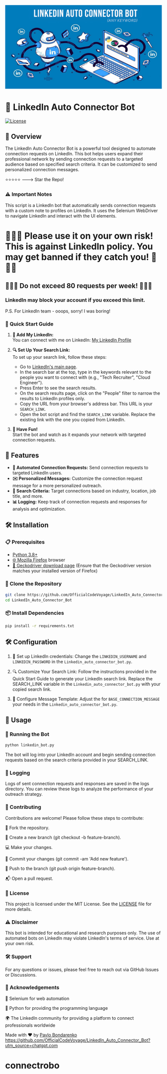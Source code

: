 <div style="text-align: center;">
    <a href="https://www.youtube.com/channel/UCk2O3jSU3_B2MMGr8wLcAdw" target="_blank" title="CodeVoyage YouTube Channel">
        <img src="banner.jpg" alt="Alt text">
    </a>
</div>

# 🤖 LinkedIn Auto Connector Bot

[![License](https://img.shields.io/badge/license-MIT-blue.svg)](LICENSE)

## 🌟 Overview

The LinkedIn Auto Connector Bot is a powerful tool designed to automate connection requests on LinkedIn. This bot helps users expand their professional network by sending connection requests to a targeted audience based on specified search criteria. It can be customized to send personalized connection messages.

:star::star::star::star::star: ---> Star the Repo!



### ⚠️ Important Notes

This script is a LinkedIn bot that automatically sends connection requests with a custom note to profiles on LinkedIn. It uses the Selenium WebDriver to navigate LinkedIn and interact with the UI elements.

# 🚨🚨🚨 Please use it on your own risk! This is against LinkedIn policy. You may get banned if they catch you! 🚨🚨🚨

## 🚨🚨🚨 **Do not exceed 80 requests per week!**  🚨🚨🚨

### LinkedIn may block your account if you exceed this limit.

P.S. For LinkedIn team - ooops, sorry! I was boring! 

### 🚀 Quick Start Guide

1. **💼 Add My LinkedIn:**  
   You can connect with me on LinkedIn: [My LinkedIn Profile](https://www.linkedin.com/in/mrbondarenko/)

2. **🔍 Set Up Your Search Link:**  
   To set up your search link, follow these steps:
   - Go to [LinkedIn's main page](https://www.linkedin.com/).
   - In the search bar at the top, type in the keywords relevant to the people you want to connect with (e.g., "Tech Recruiter", "Cloud Engineer").
   - Press Enter to see the search results.
   - On the search results page, click on the "People" filter to narrow the results to LinkedIn profiles only.
   - Copy the URL from your browser's address bar. This URL is your `SEARCH_LINK`.
   - Open the bot script and find the `SEARCH_LINK` variable. Replace the existing link with the one you copied from LinkedIn.

3. **🎉 Have Fun!**  
   Start the bot and watch as it expands your network with targeted connection requests.

## 🔧 Features

- **🤖 Automated Connection Requests:** Send connection requests to targeted LinkedIn users.
- **✉️ Personalized Messages:** Customize the connection request message for a more personalized outreach.
- **🔎 Search Criteria:** Target connections based on industry, location, job title, and more.
- **📊 Logging:** Keep track of connection requests and responses for analysis and optimization.

## 🛠 Installation

### 📋 Prerequisites

- [Python 3.8+](https://www.python.org/downloads/)
- [🌐 Mozilla Firefox](https://www.mozilla.org/en-US/firefox/new/) browser
- [🦊 Geckodriver download page](https://github.com/mozilla/geckodriver/releases) (Ensure that the Geckodriver version matches your installed version of Firefox)

### 📂 Clone the Repository

```bash
git clone https://github.com/OfficialCodeVoyage/LinkedIn_Auto_Connector_Bot.git
cd LinkedIn_Auto_Connector_Bot
```

### 📦 Install Dependencies
```bash
pip install -r requirements.txt
```

## 🛠️ Configuration

1. 🔐 Set up LinkedIn credentials:
   Change the ```LINKEDIN_USERNAME``` and ```LINKEDIN_PASSWORD``` in the ```Linkedin_auto_connector_bot.py```.

2. 🔍 Customize Your Search Link:
   Follow the instructions provided in the Quick Start Guide to generate your LinkedIn search link. Replace the SEARCH_LINK variable in the 
   ```Linkedin_auto_connector_bot.py``` with your copied search link.

3. 📝 Configure Message Template:
   Adjust the for ```BASE_CONNECTION_MESSAGE ``` your needs in the ```Linkedin_auto_connector_bot.py```.

   
## 🚀 Usage
### 🏃 Running the Bot

```bash
python linkedin_bot.py
```
The bot will log into your LinkedIn account and begin sending connection requests based on the search criteria provided in your SEARCH_LINK.

### 📜 Logging
Logs of sent connection requests and responses are saved in the logs directory. You can review these logs to analyze the performance of your outreach strategy.

### 🤝 Contributing

Contributions are welcome! Please follow these steps to contribute:

🍴 Fork the repository.

🌿 Create a new branch (git checkout -b feature-branch).

💻 Make your changes.

📝 Commit your changes (git commit -am 'Add new feature').

🚀 Push to the branch (git push origin feature-branch).

📬 Open a pull request.


### 📄 License
This project is licensed under the MIT License. See the [LICENSE](LICENSE) file for more details.

### ⚠️ Disclaimer
This bot is intended for educational and research purposes only. The use of automated bots on LinkedIn may violate LinkedIn's terms of service. Use at your own risk.

### 🛠️ Support
For any questions or issues, please feel free to reach out via GitHub Issues or Discussions.

### 🙌 Acknowledgements
🤖 Selenium for web automation

🐍 Python for providing the programming language

🌍 The LinkedIn community for providing a platform to connect professionals worldwide


Made with ❤️ by [Pavlo Bondarenko](https://www.linkedin.com/in/mrbondarenko/)
https://github.com/OfficialCodeVoyage/LinkedIn_Auto_Connector_Bot?utm_source=chatgpt.com
# connectrobo

